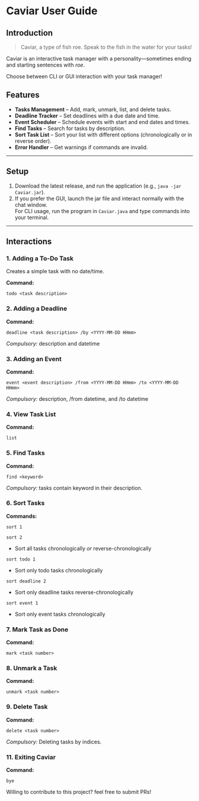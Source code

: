 # Caviar User Guide

## Introduction
> Caviar, a type of fish roe. Speak to the fish in the water for your tasks!

Caviar is an interactive task manager with a personality—sometimes ending and starting sentences with _roe_.

Choose between CLI or GUI interaction with your task manager!

## Features
- **Tasks Management** – Add, mark, unmark, list, and delete tasks.
- **Deadline Tracker** – Set deadlines with a due date and time.
- **Event Scheduler** – Schedule events with start and end dates and times.
- **Find Tasks** – Search for tasks by description.
- **Sort Task List** – Sort your list with different options (chronologically or in reverse order).
- **Error Handler** – Get warnings if commands are invalid.

---

## Setup
1. Download the latest release, and run the application (e.g., `java -jar Caviar.jar`).
2. If you prefer the GUI, launch the jar file and interact normally with the chat window.  
   For CLI usage, run the program in `Caviar.java` and type commands into your terminal.

---
## Interactions

### 1. Adding a To-Do Task
Creates a simple task with no date/time.

**Command:**
```plaintext
todo <task description>
```

### **2. Adding a Deadline**

**Command:**
```plaintext
deadline <task description> /by <YYYY-MM-DD HHmm>
```
*Compulsory:* description and datetime

### **3. Adding an Event**

**Command:**
```plaintext
event <event description> /from <YYYY-MM-DD HHmm> /to <YYYY-MM-DD HHmm>
```
*Compulsory:* description, /from datetime, and /to datetime

### **4. View Task List**

**Command:**
```plaintext
list
```

### **5. Find Tasks**

**Command:**
```plaintext
find <keyword>
```
*Compulsory:* tasks contain keyword in their description.

### **6. Sort Tasks**

**Commands:**
```plaintext
sort 1
```
```plaintext
sort 2
```
* Sort all tasks chronologically _or_ reverse-chronologically

```plaintext
sort todo 1
```
* Sort only todo tasks chronologically

```plaintext
sort deadline 2
```
* Sort only deadline tasks reverse-chronologically

```plaintext
sort event 1
```
* Sort only event tasks chronologically


### **7. Mark Task as Done**
**Command:**
```plaintext
mark <task number>
```

### **8. Unmark a Task**

**Command:**
```plaintext
unmark <task number>
```

### **9. Delete Task**

**Command:**
```plaintext
delete <task number>
```
*Compulsory:* Deleting tasks by indices.

### **11. Exiting Caviar**

**Command:**
```plaintext
bye
```

Willing to contribute to this project? feel free to submit PRs! 

